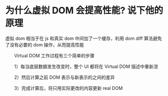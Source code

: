 # 为什么虚拟 DOM 会提高性能? 说下他的原理

虚拟 dom 相当于在 js 和真实 dom 中间加了一个缓存，利用 dom diff 算法避免了没有必要的 dom 操作，从而提高性能

　　Virtual DOM 工作过程有三个简单的步骤

　　1）每当底层数据发生改变时，整个 UI 都将在 Virtual DOM 描述中重新渲

　　2）然后计算之前 DOM 表示与新表示的之间的差异

　　3）完成计算后，将只用实际更改的内容更新 real DOM
